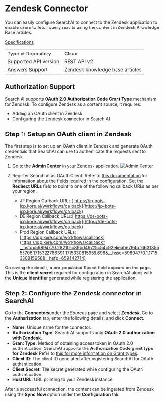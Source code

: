 # Zendesk Connector

You can easily configure SearchAI to connect to the Zendesk application to enable users to fetch query results using the content in Zendesk Knowledge Base articles. 

<span style="text-decoration:underline;">Specifications</span>


<table>
  <tr>
   <td>Type of Repository 
   </td>
   <td>Cloud
   </td>
  </tr>
  <tr>
   <td>Supported API version
   </td>
   <td>REST API v2
   </td>
  </tr>
  <tr>
   <td>Answers Support
   </td>
   <td>Zendesk knowledge base articles
   </td>
  </tr>
</table>

## Authorization Support 

Search AI supports **OAuth 2.0 Authorization Code Grant Type** mechanism for Zendesk. To configure Zendesk as a content source, it requires:

* Adding an OAuth client in Zendesk
* Configuring the Zendesk connector in Search AI

## Step 1: Setup an OAuth client in Zendesk
The first step is to set up an OAuth client in Zendesk and generate OAuth credentials that SearchAI can use to authenticate the requests sent to Zendesk.  

1. Go to the **Admin Center** in your Zendesk application.
![Admin Center](../images/zendesk/admin-center.png "Admin Center")

2. Register Search AI as OAuth Client. Refer to [this documentation](https://support.zendesk.com/hc/en-us/articles/4408845965210-Using-OAuth-authentication-with-your-application#topic_s21_lfs_qk) for information about the fields required in the configuration.  Set the **Redirect URLs** field to point to one of the following callback URLs as per your region.

    * JP Region Callback URLs:[ https://jp-bots-idp.kore.ai/workflows/callback](https://jp-bots-idp.kore.ai/workflows/callback)
    * DE Region Callback URLs:[ https://de-bots-idp.kore.ai/workflows/callback](https://de-bots-idp.kore.ai/workflows/callback)
    * Prod Region Callback URLs: [https://idp.kore.com/workflows/callback](https://idp.kore.com/workflows/callback?__hstc=59894770.28210ac89bd49725c54c92ebeabe794b.1663135555706.1715322786391.1715330815958.698&__hssc=59894770.1.1715330815958&__hsfp=659442714)

On saving the details, a pre-populated Secret field appears on the page. This is the **client secret** required for configuration in SearchAI along with the **Unique Identifier** generated while registering the application.


## Step 2: Configure the Zendesk connector in SearchAI

Go to the **Connectors**under the _Sources_ page and select **_Zendesk_**. Go to the **Authorization** tab, enter the following details, and click **Connect**.

* **Name**: Unique name for the connector.
* **Authorization Type**: Search AI supports only **OAuth 2.0 authorization with Zendesk**.
* **Grant Type**: Method of obtaining access token in OAuth 2.0 authentication. SearchAI supports the **Authorization Code grant type for Zendesk**  Refer to [this for more information on Grant types](../../connector.md).
* **Client ID**: The client ID generated after registering SearchAI for OAuth authentication.  
* **Client Secret**: The secret generated while configuring the OAuth authentication.
* **Host URL**: URL pointing to your Zendesk instance.

After a successful connection, the content can be ingested from Zendesk using the **Sync Now** option under the **Configuration** tab.
